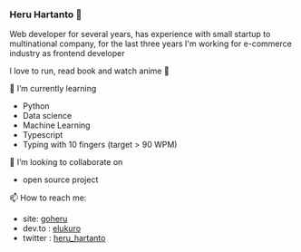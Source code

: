 ### Heru Hartanto 👋

Web developer for several years, has experience with small startup to multinational company, for the last three years I'm working for e-commerce industry as frontend developer

I love to run, read book and watch anime 🦁

  
🌱 I’m currently learning 
  - Python 
  - Data science
  - Machine Learning
  - Typescript
  - Typing with 10 fingers (target > 90 WPM)
  
  
👯 I’m looking to collaborate on
  - open source project
  
  
📫 How to reach me:
  - site: [goheru](http://goheru.com)
  - dev.to : [elukuro](https://dev.to/elukuro)
  - twitter : [heru_hartanto](https://twitter.com/heru_hartanto)

